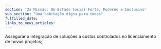 ```yaml
---
section: '2a Missão: Um Estado Social Forte, Moderno e Inclusivo'
sub_section: "Uma habitação digna para todos"
fulfilled_date:
links_to_news_articles:
---
```


Assegurar a integração de soluções a custos controlados no licenciamento de novos projetos;
